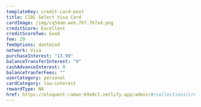 ```yaml
---
templateKey: credit-card-post
title: CIBC Select Visa Card
cardImage: /img/cq5dam.web.767.767xd.png
creditScore: Excellent
creditScoreTwo: Good
fee: 29
feeOptions: dontmind
network: Visa
purchaseInterest: "13.99"
balanceTransferInterest: "0"
cashAdvanceInterest: 0
balanceTranferFees: ""
userCategory: personal
cardCategory: low-interest
rewardType: NA
href: https://eloquent-raman-69a9c1.netlify.app/admin/#/collections/creditCards/new
---
```

